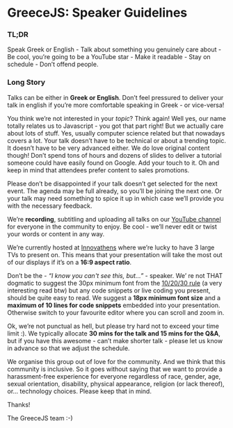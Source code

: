 # GreeceJS: Speaker Guidelines

### TL;DR

Speak Greek or English - Talk about something you genuinely care about - Be cool, you’re going to be a YouTube star - Make it readable - Stay on schedule - Don’t offend people.

### Long Story

Talks can be either in **Greek or English**. Don’t feel pressured to deliver your talk in english if you’re more comfortable speaking in Greek - or vice-versa! 

You think we’re not interested in your _topic_? Think again! Well yes, our name totally relates us to Javascript - you got that part right! But we actually care about lots of stuff. Yes, usually computer science related but that nowadays covers a lot. Your talk doesn’t have to be technical or about a trending topic. It doesn’t have to be very advanced either. We do love original content though! Don’t spend tons of hours and dozens of slides to deliver a tutorial someone could have easily found on Google. Add your touch to it. Oh and keep in mind that attendees prefer content to sales promotions.

Please don’t be disappointed if your talk doesn’t get selected for the next event. The agenda may be full already, so you’ll be joining the next one. Or your talk may need something to spice it up in which case we’ll provide you with the necessary feedback.

We’re **recording**, subtitling and uploading all talks on our [YouTube channel](https://www.youtube.com/channel/UCCHuFcm2K1dBAZzEBmHjPxQ) for everyone in the community to enjoy. Be cool - we’ll never edit or twist your words or content in any way.

We’re currently hosted at [Innovathens](https://www.innovathens.gr/) where we’re lucky to have 3 large TVs to present on. This means that your presentation will take the most out of our displays if it’s on a **16:9 aspect ratio**.

Don’t be the - _“I know you can't see this, but...”_ - speaker. We’ re not THAT dogmatic to suggest the 30px minimum font from the [10/20/30 rule](https://guykawasaki.com/the_102030_rule/) (a very interesting read btw) but any code snippets or live coding you present, should be quite easy to read. We suggest a **18px minimum font size** and a **maximum of 10 lines for code snippets** embedded into your presentation. Otherwise switch to your favourite editor where you can scroll and zoom in. 

Ok, we’re not punctual as hell, but please try hard not to exceed your time limit :). We typically allocate **30 mins for the talk and 15 mins for the Q&A**, but if you have this awesome - can’t make shorter talk - please let us know in advance so that we adjust the schedule.

We organise this group out of love for the community. And we think that this community is inclusive. So it goes without saying that we want to provide a harassment-free experience for everyone regardless of race, gender, age, sexual orientation, disability, physical appearance, religion (or lack thereof), or… technology choices. Please keep that in mind.

Thanks!

The GreeceJS team :-)
